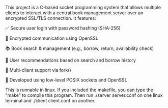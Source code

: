 This project is a C-based socket programming system that allows multiple clients to interact with a central book management server over an encrypted SSL/TLS connection. It features:

✅ Secure user login with password hashing (SHA-256)

🔐 Encrypted communication using OpenSSL

📚 Book search & management (e.g., borrow, return, availability check)

🧠 User recommendations based on search and borrow history

🧵 Multi-client support via fork()

🔧 Developed using low-level POSIX sockets and OpenSSL


This is runnable in linux. If you included the makefile, you can type the "make" to compile this program. Then run ./server server.conf on one linux terminal and ./client client.conf on another. 
